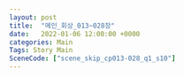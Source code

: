 ```yaml
---
layout: post
title:  "메인_회상_013~028장"
date:   2022-01-06 12:00:00 +0000
categories: Main
Tags: Story Main
SceneCode: ["scene_skip_cp013-028_q1_s10"]
---
```

